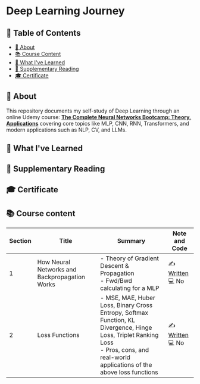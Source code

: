 # Deep Learning Journey

## 📑 Table of Contents

- [📘 About](#-about)
- [📚 Course Content](#-course-content)
- [🧠 What I've Learned](#-what-ive-learned)
- [📖 Supplementary Reading](#-supplementary-reading)
- [🎓 Certificate](#-certificate)

## 📘 About

This repository documents my self-study of Deep Learning through an online Udemy course: **[The Complete Neural Networks Bootcamp: Theory, Applications](https://www.udemy.com/course/the-complete-neural-networks-bootcamp-theory-applications/)** covering core topics like MLP, CNN, RNN, Transformers, and modern applications such as NLP, CV, and LLMs.

## 🧠 What I've Learned

## 📖 Supplementary Reading

## 🎓 Certificate

## 📚 Course content

| Section    | Title            | Summary                                                                                                       | Note and Code                |
|------------|------------------|---------------------------------------------------------------------------------------------------------------|------------------------------|
| 1  | How Neural Networks and Backpropagation Works     | - Theory of Gradient Descent & Propagation<br>- Fwd/Bwd  calculating for a MLP | ✍️ [Written](https://github.com/laikhanhhoang/Deep_Learning_Journey/blob/main/Lecture_Note/Section%201%20-%20How%20Neural%20Networks%20and%20Back%20Propagation%20Work.pdf) <br>💻 No |
|2| Loss Functions| - MSE, MAE, Huber Loss, Binary Cross Entropy, Softmax Function, KL Divergence, Hinge Loss, Triplet Ranking Loss <br> - Pros, cons, and real-world applications of the above loss functions| ✍️ [Written](---) <br>💻 No |


